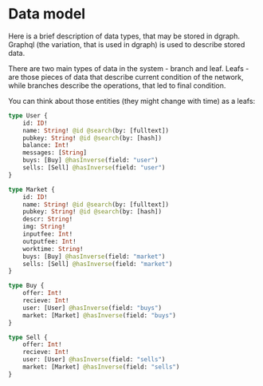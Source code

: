 # Data model

Here is a brief description of data types, that may be stored in dgraph. Graphql (the variation, that is used in dgraph) is used to describe stored data. 

There are two main types of data in the system - branch and leaf. Leafs - are those pieces of data that describe current condition of the network, while branches describe the operations, that led to final condition.

You can think about those entities (they might change with time) as a leafs:

```graphql
type User {
    id: ID!
    name: String! @id @search(by: [fulltext])
    pubkey: String! @id @search(by: [hash])
    balance: Int!
    messages: [String]
    buys: [Buy] @hasInverse(field: "user")
    sells: [Sell] @hasInverse(field: "user")
}

type Market {
    id: ID!
    name: String! @id @search(by: [fulltext])
    pubkey: String! @id @search(by: [hash])
    descr: String!
    img: String!
    inputfee: Int!
    outputfee: Int!
    worktime: String!
    buys: [Buy] @hasInverse(field: "market")
    sells: [Sell] @hasInverse(field: "market")
}

type Buy {
    offer: Int!
    recieve: Int!
    user: [User] @hasInverse(field: "buys")
    market: [Market] @hasInverse(field: "buys")
}

type Sell {
    offer: Int!
    recieve: Int!
    user: [User] @hasInverse(field: "sells")
    market: [Market] @hasInverse(field: "sells")
}
```